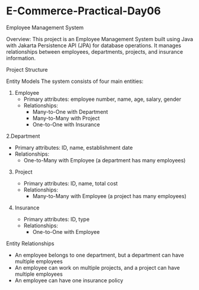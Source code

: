# E-Commerce-Practical-Day06
Employee Management System

Overview:
This project is an Employee Management System built using Java with Jakarta Persistence API (JPA) for database operations. It manages relationships between employees, departments, projects, and insurance information.

Project Structure

Entity Models
The system consists of four main entities:

1. Employee
   - Primary attributes: employee number, name, age, salary, gender
   - Relationships:
     - Many-to-One with Department
     - Many-to-Many with Project
     - One-to-One with Insurance

2.Department
   - Primary attributes: ID, name, establishment date
   - Relationships:
     - One-to-Many with Employee (a department has many employees)

3. Project
   - Primary attributes: ID, name, total cost
   - Relationships:
     - Many-to-Many with Employee (a project has many employees)

4. Insurance
   - Primary attributes: ID, type
   - Relationships:
     - One-to-One with Employee

Entity Relationships
- An employee belongs to one department, but a department can have multiple employees
- An employee can work on multiple projects, and a project can have multiple employees
- An employee can have one insurance policy

